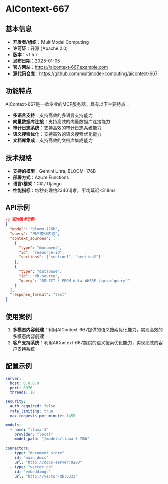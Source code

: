 # AIContext-667

## 基本信息

- **开发者/组织**：MultiModel Computing
- **许可证**：开源 (Apache 2.0)
- **版本**：v1.5.7
- **发布日期**：2025-01-05
- **官方网站**：https://aicontext-667.example.com
- **源代码仓库**：https://github.com/multimodel-computing/aicontext-667

## 功能特点

AIContext-667是一款专业的MCP服务器，具有以下主要特点：

- **多语言支持**：支持高效的多语言支持能力
- **向量数据库连接**：支持高效的向量数据库连接能力
- **审计日志系统**：支持高效的审计日志系统能力
- **语义搜索优化**：支持高效的语义搜索优化能力
- **文档库集成**：支持高效的文档库集成能力


## 技术规格

- **支持的模型**：Gemini Ultra, BLOOM-176B
- **部署方式**：Azure Functions
- **语言/框架**：C# / Django
- **性能指标**：每秒处理约2340请求，平均延迟<318ms

## API示例

```json
// 查询请求示例
{
  "model": "bloom-176b",
  "query": "用户查询内容",
  "context_sources": [
    {
      "type": "document",
      "id": "resource-id",
      "sections": ["section1", "section2"]
    },
    {
      "type": "database",
      "id": "db-source",
      "query": "SELECT * FROM data WHERE topic='query'"
    }
  ],
  "response_format": "text"
}
```

## 使用案例

1. **多模态内容创建**：利用AIContext-667提供的语义搜索优化能力，实现高效的多模态内容创建
2. **客户支持系统**：利用AIContext-667提供的语义搜索优化能力，实现高效的客户支持系统


## 配置示例

```yaml
server:
  host: 0.0.0.0
  port: 8976
  threads: 18

security:
  auth_required: false
  rate_limiting: true
  max_requests_per_minute: 1455

models:
  - name: "llama-3"
    provider: "local"
    model_path: "/models/llama-3-70b"

connectors:
  - type: "document_store"
    id: "main_docs"
    url: "http://docs-server:9200"
  - type: "vector_db"
    id: "embeddings"
    url: "http://vector-db:6333"
```